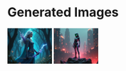 # Generated Images



<img src="2025_06_18_01.png" width="100"/> <img src="2025_06_18_02.png" width="100"/>